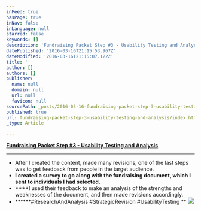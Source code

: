 ```yaml
---
inFeed: true
hasPage: true
inNav: false
inLanguage: null
starred: false
keywords: []
description: 'Fundraising Packet Step #3 - Usability Testing and Analysis'
datePublished: '2016-03-16T21:15:53.967Z'
dateModified: '2016-03-16T21:15:07.122Z'
title: ''
author: []
authors: []
publisher:
  name: null
  domain: null
  url: null
  favicon: null
sourcePath: _posts/2016-03-16-fundraising-packet-step-3-usability-testing-and-analysis.md
published: true
url: fundraising-packet-step-3-usability-testing-and-analysis/index.html
_type: Article

---
```

**[Fundraising Packet Step \#3 - Usability Testing and Analysis][0]**

****

* After I created the content, made many revisions, one of the last steps was to get feedback from people in the target audience.
* **I created a survey to go along with the fundraising document, which I sent to individuals I had selected.**
* ****I used their feedback to make an analysis of the strengths and weaknesses of the document, and then made revisions accordingly.
* ******\#ResearchAndAnalysis \#StrategicRevision \#UsabilityTesting **
![](https://the-grid-user-content.s3-us-west-2.amazonaws.com/84843070-102a-480f-9eb5-6d9a1db736ec.png)

[0]: https://drive.google.com/file/d/0B_3Bn2B5HlnMY3dMcHdabW1JUjA/view?usp=sharing